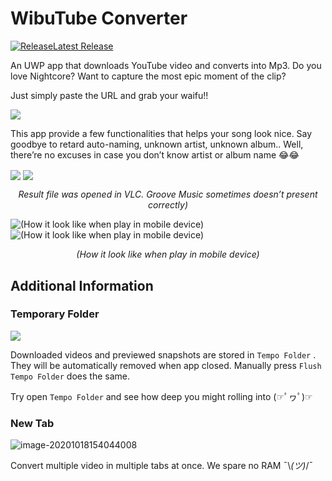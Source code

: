 # WibuTube Converter

<a href="https://github.com/tarzanchemgio/WibuTubeConverter/releases" rel="">![Release](README.assets/SplashScreen.scale-100.png)Latest Release</a>

An UWP app that downloads YouTube video and converts into Mp3. Do you love Nightcore? Want to capture the most epic moment of the clip?

Just simply paste the URL and grab your waifu!!

<img align="center" src="README.assets/image-20201018135201869.png">


This app provide a few functionalities that helps your song look nice. Say goodbye to retard auto-naming, unknown artist, unknown album.. Well, there’re no excuses in case you don’t know artist or album name 😂😂

<img align="center" src="README.assets/image-20201018144603410.png">

<img align="center" src="README.assets/image-20201018145531611.png">

<p align=center> <em>Result file was opened in VLC. Groove Music sometimes doesn’t present correctly)</em> </p>

<img align="center" src="README.assets/Screenshot_2020-10-26-21-15-17-38.jpg" alt="(How it look like when play in mobile device)">

<img align="center" src="README.assets/Screenshot_2020-10-26-21-13-00-14.jpg" alt="(How it look like when play in mobile device)">

<p align=center> <em> (How it look like when play in mobile device) </em> </p>

## Additional Information

### Temporary Folder

<img align="center" src="README.assets/image-20201018152919867.png">

Downloaded videos and previewed snapshots are stored in `Tempo Folder` . They will be automatically removed when app closed. Manually press `Flush Tempo Folder` does the same.

Try open `Tempo Folder` and see how deep you might rolling into (☞ﾟヮﾟ)☞

### New Tab

![image-20201018154044008](README.assets/image-20201018154044008.png)

Convert multiple video in multiple tabs at once. We spare no RAM  ¯\\_(ツ)_/¯

